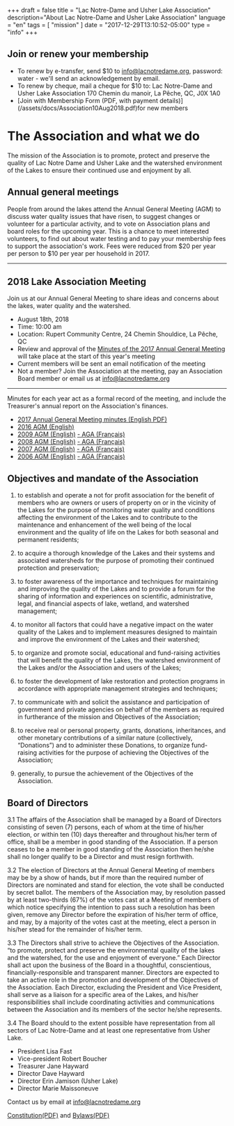 +++
draft = false
title = "Lac Notre-Dame and Usher Lake Association"
description="About Lac Notre-Dame and Usher Lake Association"
language = "en"
tags = [
    "mission"
]
date = "2017-12-29T13:10:52-05:00"
type = "info"
+++
## Join or renew your membership
* To renew by e-transfer, send $10 to info@lacnotredame.org, password: water - we'll send an acknowledgement by email. 
* To renew by cheque, mail a cheque for $10 to: Lac Notre-Dame and Usher Lake Association 170 Chemin du manoir, La Pêche, QC, J0X 1A0
* [Join with Membership Form (PDF, with payment details)] (/assets/docs/Association10Aug2018.pdf)for new members 

# The Association and what we do
 The mission of the Association is to promote, protect and preserve the quality of Lac Notre Dame and Usher Lake and the watershed environment of the Lakes to ensure their continued use and enjoyment by all. 


## Annual general meetings

People from around the lakes attend the Annual General Meeting (AGM) to discuss water quality issues that have risen, to suggest changes or volunteer for a particular activity, and to vote on Association plans and board roles for the upcoming year. This is a chance to meet interested volunteers, to find out about water testing and to pay your membership fees to support the association's work. Fees were reduced from $20 per year per person to $10 per year per household in 2017. 

***
## 2018 Lake Association Meeting 
Join us at our Annual General Meeting to share ideas and concerns about the lakes, water quality and the watershed. 

* August 18th, 2018
* Time: 10:00 am
* Location: Rupert Community Centre, 24 Chemin Shouldice, La Pêche, QC 
* Review and approval of the [Minutes of the 2017 Annual General Meeting ](/assets/docs/minutes/AGM_Minutes_2017.pdf) will take place at the start of this year's meeting
* Current members will be sent an email notification of the meeting
* Not a member? Join the Association at the meeting, pay an Association Board member or email us at info@lacnotredame.org

***

Minutes for each year act as a formal record of the meeting, and include the Treasurer's annual report on the Association's finances. 

* [2017 Annual General Meeting minutes (English PDF)](/assets/docs/minutes/AGM_Minutes_2017.pdf)
* [2016 AGM (English)](/assets/docs/minutes/AGM_Minutes_2016.pdf)
* [2009 AGM (English)](/assets/docs/minutes/AGM_Minutes_2009.pdf) [ - AGA (Français)](/assets/docs/minutes/fr/AGA_proces_2009.pdf)
* [2008 AGM (English)](/assets/docs/minutes/AGM_Minutes_2008.pdf) [ - AGA (Français)](/assets/docs/minutes/fr/AGA_proces_2008.pdf)
* [2007 AGM (English)](/assets/docs/minutes/AGM_Minutes_2007.pdf) [ - AGA (Français)](/assets/docs/minutes/fr/AGA_proces_2007.pdf)
* [2006 AGM (English)](/assets/docs/minutes/AGM_Minutes_2006.pdf) [ - AGA (Français)](/assets/docs/minutes/fr/AGA_proces_2006.pdf)

## Objectives and mandate of the Association 

1. to establish and operate a not for profit association for the benefit of members who are owners or users of property on or in the vicinity of the Lakes for the purpose of monitoring water quality and conditions affecting the environment of the Lakes and to contribute to the maintenance and enhancement of the well being of the local environment and the quality of life on the Lakes for both seasonal and permanent residents;

2. to acquire a thorough knowledge of the Lakes and their systems and associated watersheds for the purpose of promoting their continued protection and preservation;

3. to foster awareness of the importance and techniques for maintaining and improving the quality of the Lakes and to provide a forum for the sharing of information and experiences on scientific, administrative, legal, and financial aspects of lake, wetland, and watershed management;

4. to monitor all factors that could have a negative impact on the water quality of the Lakes and to implement measures designed to maintain and improve the environment of the Lakes and their watershed;

5. to organize and promote social, educational and fund-raising activities that will benefit the quality of the Lakes, the watershed environment of the Lakes and/or the Association and users of the Lakes; 

6. to foster the development of lake restoration and protection programs in accordance with appropriate management strategies and techniques;
 
7. to communicate with and solicit the assistance and participation of government and private agencies on behalf of the members as required in furtherance of the mission and Objectives of the Association; 

8. to receive real or personal property, grants, donations, inheritances, and other monetary contributions of a similar nature (collectively, “Donations”) and to administer these Donations, to organize fund-raising activities for the purpose of achieving the Objectives of the Association;

9. generally, to pursue the achievement of the Objectives of the Association.

## Board of Directors
3.1	The affairs of the Association shall be managed by a Board of Directors consisting of seven (7) persons, each of whom at the time of his/her election, or within ten (10) days thereafter and throughout his/her term of office, shall be a member in good standing of the Association.  If a person ceases to be a member in good standing of the Association then he/she shall no longer qualify to be a Director and must resign forthwith. 

3.2	The election of Directors at the Annual General Meeting of members may be by a show of hands, but if more than the required number of Directors are nominated and stand for election, the vote shall be conducted by secret ballot. The members of the Association may, by resolution passed by at least two-thirds (67%) of the votes cast at a Meeting of members of which notice specifying the intention to pass such a resolution has been given, remove any Director before the expiration of his/her term of office, and may, by a majority of the votes cast at the meeting, elect a person in his/her stead for the remainder of his/her term. 

3.3	The Directors shall strive to achieve the Objectives of the Association.  
“to promote, protect and preserve the environmental quality of the lakes and the watershed, for the use and enjoyment of everyone.”
Each Director shall act upon the business of the Board in a thoughtful, conscientious, financially-responsible and transparent manner. Directors are expected to take an active role in the promotion and development of the Objectives of the Association.  Each Director, excluding the President and Vice President, shall serve as a liaison for a specific area of the Lakes, and his/her responsibilities shall include coordinating activities and communications between the Association and its members of the sector he/she represents.

3.4	The Board should to the extent possible have representation from all sectors of Lac Notre-Dame and at least one representative from Usher Lake.

* President Lisa Fast
* Vice-president Robert Boucher
* Treasurer Jane Hayward
* Director Dave Hayward
* Director Erin Jamison (Usher Lake)
* Director Marie Maissoneuve 

Contact us by email at info@lacnotredame.org

[Constitution(PDF)](/assets/docs/Association_Constitution.pdf) and [Bylaws(PDF)](/assets/docs/Association_By-Laws_en.pdf)


